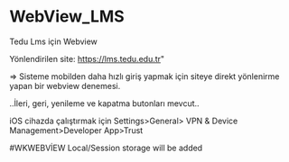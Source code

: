 # WebView_LMS 
Tedu Lms için Webview


Yönlendirilen site:
https://lms.tedu.edu.tr"

 => Sisteme mobilden daha hızlı giriş yapmak için siteye direkt yönlenirme yapan bir webview denemesi.

..İleri, geri, yenileme ve kapatma butonları mevcut..

iOS cihazda çalıştırmak için Settings>General> VPN & Device Management>Developer App>Trust 
 

#WKWEBVİEW
Local/Session storage will be added 
